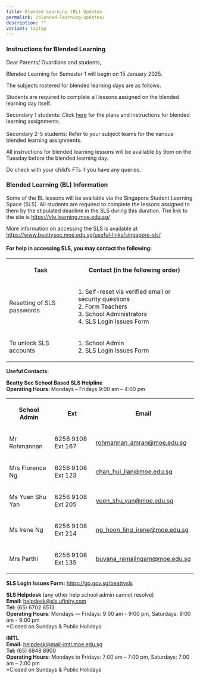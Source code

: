 ```yaml
---
title: Blended Learning (BL) Updates
permalink: /blended-learning-updates/
description: ""
variant: tiptap
---
```

<h3><strong>Instructions for Blended Learning</strong></h3>
<p>Dear Parents/ Guardians and students,</p>
<p>Blended Learning for Semester 1 will begin on 15 January 2025.</p>
<p>The subjects rostered for blended learning days are as follows.</p>
<p>Students are required to complete all lessons assigned on the blended
learning day itself.</p>
<p>Secondary 1 students: Click <a href="https://go.gov.sg/btyssblplans" rel="noopener noreferrer nofollow" target="_blank">here</a> for the plans and instructions
for blended learning assignments.
<br>
<br>Secondary 2-5 students: Refer to your subject teams for the various blended
learning assignments.
<br>
</p>
<p>All instructions for blended learning lessons will be available by 9pm
on the Tuesday before the blended learning day.</p>
<p>Do check with your child’s FTs if you have any queries.</p>
<h3><strong>Blended Learning (BL) Information</strong></h3>
<p>Some of the BL lessons will be available via the Singapore Student Learning
Space (SLS). All students are required to complete the lessons assigned
to them by the stipulated deadline in the SLS during this duration. The
link to the site is <a href="https://vle.learning.moe.edu.sg/" rel="noopener noreferrer nofollow" target="_blank">https://vle.learning.moe.edu.sg/</a>
</p>
<p>More information on accessing the SLS is available at <a href="https://www.beattysec.moe.edu.sg/useful-links/singapore-sls/" rel="noopener noreferrer nofollow" target="_blank">https://www.beattysec.moe.edu.sg/useful-links/singapore-sls/</a>
</p>
<h4><strong>For help in accessing SLS, you may contact the following:</strong></h4>
<table style="minWidth: 50px">
<colgroup>
<col>
<col>
</colgroup>
<tbody>
<tr>
<th rowspan="1" colspan="1">
<p>Task</p>
</th>
<th rowspan="1" colspan="1">
<p>Contact (in the following order)</p>
</th>
</tr>
<tr>
<td rowspan="1" colspan="1">
<p>Resetting of SLS passwords</p>
</td>
<td rowspan="1" colspan="1">
<p>1. Self-reset via verified email or security questions&nbsp;
<br>2. Form Teachers&nbsp;
<br>3. School Administrators
<br>4. SLS Login Issues Form</p>
</td>
</tr>
<tr>
<td rowspan="1" colspan="1">
<p>To unlock SLS accounts</p>
</td>
<td rowspan="1" colspan="1">
<p>1. School Admin
<br>2. SLS Login Issues Form</p>
</td>
</tr>
</tbody>
</table>
<p><strong>Useful Contacts:</strong>
</p>
<p><strong>Beatty Sec School Based SLS Helpline</strong> 
<br><strong>Operating Hours: </strong>Mondays – Fridays 9:00 am – 4:00 pm</p>
<table style="minWidth: 75px">
<colgroup>
<col>
<col>
<col>
</colgroup>
<tbody>
<tr>
<th rowspan="1" colspan="1">
<p>School Admin</p>
</th>
<th rowspan="1" colspan="1">
<p>Ext</p>
</th>
<th rowspan="1" colspan="1">
<p>Email</p>
</th>
</tr>
<tr>
<td rowspan="1" colspan="1">
<p>Mr Rohmannan</p>
</td>
<td rowspan="1" colspan="1">
<p>6256 9108 Ext 167</p>
</td>
<td rowspan="1" colspan="1">
<p><a href="mailto:rohmannan_amran@moe.edu.sg" rel="noopener noreferrer nofollow" target="_blank"><u>rohmannan_amran@moe.edu.sg</u></a>
</p>
</td>
</tr>
<tr>
<td rowspan="1" colspan="1">
<p>Mrs Florence Ng</p>
</td>
<td rowspan="1" colspan="1">
<p>6256 9108 Ext 123</p>
</td>
<td rowspan="1" colspan="1">
<p><a href="mailto:rohmannan_amran@moe.edu.sg" rel="noopener noreferrer nofollow" target="_blank"><u>chan_hui_lian@moe.edu.sg</u></a>
</p>
</td>
</tr>
<tr>
<td rowspan="1" colspan="1">
<p>Ms Yuen Shu Yan</p>
</td>
<td rowspan="1" colspan="1">
<p>6256 9108 Ext 205</p>
</td>
<td rowspan="1" colspan="1">
<p><a href="mailto:rohmannan_amran@moe.edu.sg" rel="noopener noreferrer nofollow" target="_blank"><u>yuen_shu_yan@moe.edu.sg</u></a>
</p>
</td>
</tr>
<tr>
<td rowspan="1" colspan="1">
<p>Ms Irene Ng</p>
</td>
<td rowspan="1" colspan="1">
<p>6256 9108 Ext&nbsp;214</p>
</td>
<td rowspan="1" colspan="1">
<p><a href="mailto:rohmannan_amran@moe.edu.sg" rel="noopener noreferrer nofollow" target="_blank"><u>ng_hoon_ling_irene@moe.edu.sg</u></a>
</p>
</td>
</tr>
<tr>
<td rowspan="1" colspan="1">
<p>Mrs Parthi</p>
</td>
<td rowspan="1" colspan="1">
<p>6256 9108 Ext 135</p>
</td>
<td rowspan="1" colspan="1">
<p><a href="mailto:rohmannan_amran@moe.edu.sg" rel="noopener noreferrer nofollow" target="_blank"><u>buvana_ramalingam@moe.edu.sg</u></a>
</p>
</td>
</tr>
</tbody>
</table>
<p><strong>SLS Login Issues Form:</strong>  <a href="mailto:rohmannan_amran@moe.edu.sg" rel="noopener noreferrer nofollow" target="_blank"><u>https://go.gov.sg/beattysls</u></a>
</p>
<p><strong>SLS Helpdesk</strong> (any other help school admin cannot resolve)
<br><strong>Email:</strong>  <a href="mailto:rohmannan_amran@moe.edu.sg" rel="noopener noreferrer nofollow" target="_blank"><u>helpdesk@sls.ufinity.com</u></a> 
<br><strong>Tel:</strong> (65) 6702 6513
<br><strong>Operating Hours</strong>: Mondays ― Fridays: 9:00 am - 9:00 pm,
Saturdays: 9:00 am - 9:00 pm
<br>*Closed on Sundays &amp; Public Holidays</p>
<p><strong>iMTL</strong> 
<br><strong>Email:</strong>  <a href="mailto:rohmannan_amran@moe.edu.sg" rel="noopener noreferrer nofollow" target="_blank"><u>helpdesk@mail-imtl.moe.edu.sg</u></a> 
<br><strong>Tel: </strong>(65) 6848 8900
<br><strong>Operating Hours:</strong> Mondays to Fridays: 7:00 am – 7:00 pm,
Saturdays: 7:00 am – 2:00 pm
<br>*Closed on Sundays &amp; Public Holidays</p>
<p></p>